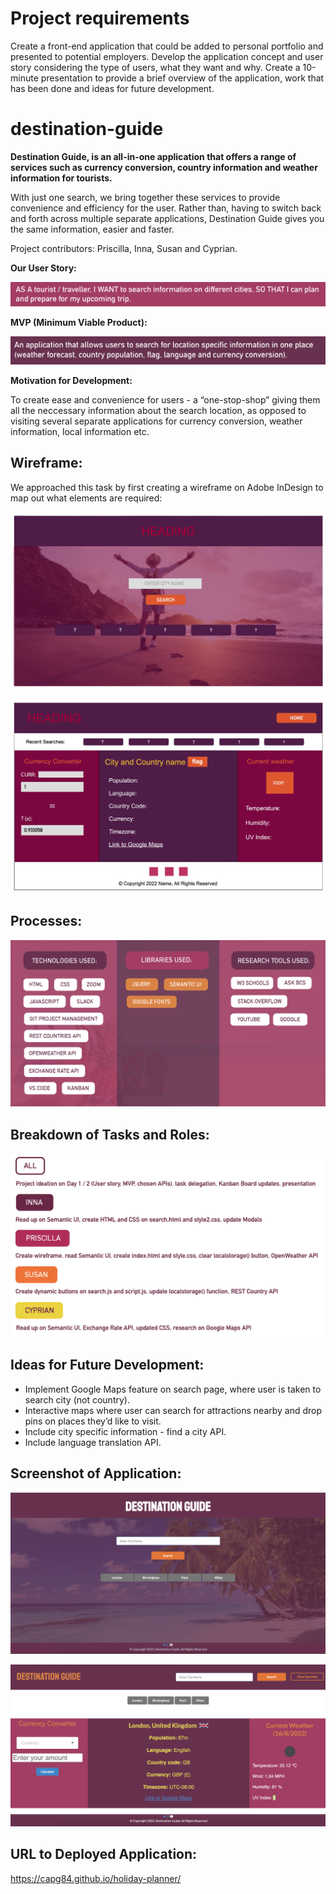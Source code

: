 # Project requirements
Create a front-end application that could be added to personal portfolio and presented to potential employers. 
Develop the application concept and user story considering the type of users, what they want and why.
Create a 10-minute presentation to provide a brief overview of the application, work that has been done and ideas for future development.

# destination-guide

**Destination Guide, is an all-in-one application that offers a range of services such as currency conversion, country information and weather information for tourists.** 

With just one search, we bring together these services to provide convenience and efficiency for the user. Rather than, having to switch back and forth across multiple separate applications, Destination Guide gives you the same information, easier and faster. 

Project contributors: Priscilla, Inna, Susan and Cyprian.

**Our User Story:**

![User Story](./assets/images/user-story.png) 

**MVP (Minimum Viable Product):**

![MVP](./assets/images/mvp.png) 

**Motivation for Development:**

To create ease and convenience for users -  a “one-stop-shop” giving them all the neccessary information about the search location, as opposed to visiting several separate applications for currency conversion, weather information, local information etc. 

## Wireframe:
We approached this task by first creating a wireframe on Adobe InDesign to map out what elements are required:

![Wireframe](./assets/images/wireframe.png) 

![Wireframe-2](./assets/images/wireframe-2.png) 

## Processes:

![Process](./assets/images/process.png) 

## Breakdown of Tasks and Roles:

![Tasks](./assets/images/task.png)

## Ideas for Future Development:

* Implement Google Maps feature on search page, where user is taken to search city (not country).
* Interactive maps where user can search for attractions nearby and drop pins on places they’d like to visit. 
* Include city specific information - find a city API. 
* Include language translation API.

## Screenshot of Application:

![Home](./assets/images/home.png)

![Home](./assets/images/search.png)

## URL to Deployed Application:

https://capg84.github.io/holiday-planner/
